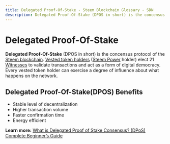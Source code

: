 ```yaml
---
title: Delegated Proof-Of-Stake - Steem Blockchain Glossary - SDN
description: Delegated Proof-Of-Stake (DPOS in short) is the concensus protocol of the Steem blockchain. Vested token holders elect 21 Witnesses to validate transactions and act as a form of digital democracy.
---
```

# Delegated Proof-Of-Stake

**Delegated Proof-Of-Stake** (DPOS in short) is the concensus protocol of the [Steem blockchain](/glossary/steem-blockchain.md). [Vested token holders](/glossary/vests.md) ([Steem Power](/glossary/steem-power.md) holder) elect 21 [Witnesses](/glossary/witness.md) to validate transactions and act as a form of digital democracy. Every vested token holder can exercise a degree of influence about what happens on the network.

## Delegated Proof-Of-Stake(DPOS) Benefits
- Stable level of decentralization
- Higher transaction volume
- Faster confirmation time
- Energy efficient

**Learn more:** [What is Delegated Proof of Stake Consensus? (DPoS) Complete Beginner’s Guide](https://blockonomi.com/delegated-proof-of-stake/)